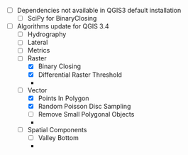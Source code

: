 * [ ] Dependencies not available in QGIS3 default installation 
    * [ ] SciPy for BinaryClosing

* [ ] Algorithms update for QGIS 3.4
    * [ ] Hydrography
    * [ ] Lateral
    * [ ] Metrics
    * [ ] Raster
        * [x] Binary Closing
        * [x] Differential Raster Threshold
        * 
    * [ ] Vector
        * [x] Points In Polygon
        * [x] Random Poisson Disc Sampling
        * [ ] Remove Small Polygonal Objects
        * 
    * [ ] Spatial Components
        * [ ] Valley Bottom
        *
